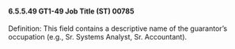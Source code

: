 #### 6.5.5.49 GT1-49 Job Title (ST) 00785

Definition: This field contains a descriptive name of the guarantor’s occupation (e.g., Sr. Systems Analyst, Sr. Accountant).
